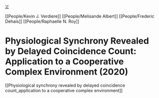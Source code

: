 [🇿](zotero://select/library/items/PKJTZHPX)

[[People/Kevin J. Verdiere]] [[People/Melisande Albert]] [[People/Frederic Dehais]] [[People/Raphaelle N. Roy]] 
# Physiological Synchrony Revealed by Delayed Coincidence Count: Application to a Cooperative Complex Environment (2020)

[[Physiological synchrony revealed by delayed coincidence count_application to a cooperative complex environment]]